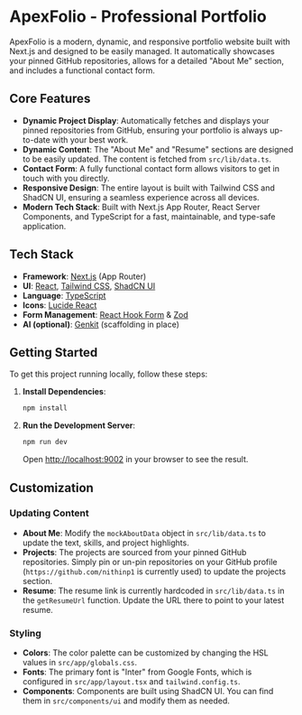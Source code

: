 # ApexFolio - Professional Portfolio

ApexFolio is a modern, dynamic, and responsive portfolio website built with Next.js and designed to be easily managed. It automatically showcases your pinned GitHub repositories, allows for a detailed "About Me" section, and includes a functional contact form.

## Core Features

- **Dynamic Project Display**: Automatically fetches and displays your pinned repositories from GitHub, ensuring your portfolio is always up-to-date with your best work.
- **Dynamic Content**: The "About Me" and "Resume" sections are designed to be easily updated. The content is fetched from `src/lib/data.ts`.
- **Contact Form**: A fully functional contact form allows visitors to get in touch with you directly.
- **Responsive Design**: The entire layout is built with Tailwind CSS and ShadCN UI, ensuring a seamless experience across all devices.
- **Modern Tech Stack**: Built with Next.js App Router, React Server Components, and TypeScript for a fast, maintainable, and type-safe application.

## Tech Stack

- **Framework**: [Next.js](https://nextjs.org/) (App Router)
- **UI**: [React](https://react.dev/), [Tailwind CSS](https://tailwindcss.com/), [ShadCN UI](https://ui.shadcn.com/)
- **Language**: [TypeScript](https://www.typescriptlang.org/)
- **Icons**: [Lucide React](https://lucide.dev/guide/packages/lucide-react)
- **Form Management**: [React Hook Form](https://react-hook-form.com/) & [Zod](https://zod.dev/)
- **AI (optional)**: [Genkit](https://firebase.google.com/docs/genkit) (scaffolding in place)

## Getting Started

To get this project running locally, follow these steps:

1.  **Install Dependencies**:
    ```bash
    npm install
    ```

2.  **Run the Development Server**:
    ```bash
    npm run dev
    ```
    Open [http://localhost:9002](http://localhost:9002) in your browser to see the result.

## Customization

### Updating Content

-   **About Me**: Modify the `mockAboutData` object in `src/lib/data.ts` to update the text, skills, and project highlights.
-   **Projects**: The projects are sourced from your pinned GitHub repositories. Simply pin or un-pin repositories on your GitHub profile (`https://github.com/nithinp1` is currently used) to update the projects section.
-   **Resume**: The resume link is currently hardcoded in `src/lib/data.ts` in the `getResumeUrl` function. Update the URL there to point to your latest resume.

### Styling

-   **Colors**: The color palette can be customized by changing the HSL values in `src/app/globals.css`.
-   **Fonts**: The primary font is "Inter" from Google Fonts, which is configured in `src/app/layout.tsx` and `tailwind.config.ts`.
-   **Components**: Components are built using ShadCN UI. You can find them in `src/components/ui` and modify them as needed.
